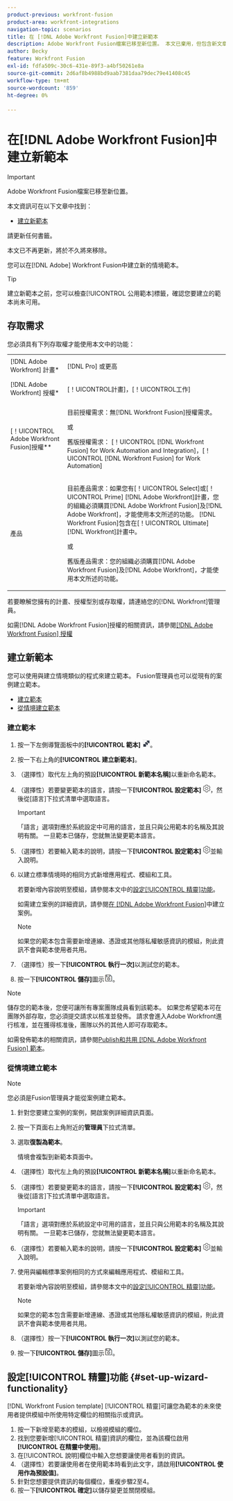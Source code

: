 ```yaml
---
product-previous: workfront-fusion
product-area: workfront-integrations
navigation-topic: scenarios
title: 在 [!DNL Adobe Workfront Fusion]中建立新範本
description: Adobe Workfront Fusion檔案已移至新位置。 本文已棄用，但包含新文章的連結，內容涵蓋此功能。
author: Becky
feature: Workfront Fusion
exl-id: fdfa509c-30c6-431e-89f3-a4bf50261e8a
source-git-commit: 2d6af8b4988bd9aab7381daa79dec79e41408c45
workflow-type: tm+mt
source-wordcount: '859'
ht-degree: 0%

---
```


# 在[!DNL Adobe Workfront Fusion]中建立新範本

>[!IMPORTANT]
>
>Adobe Workfront Fusion檔案已移至新位置。
>
>本文資訊可在以下文章中找到：
>
>* [建立新範本](https://experienceleague.adobe.com/docs/workfront-fusion/using/create-and-manage-templates/create-new-fusion-templates.html)
>
>請更新任何書籤。
>
>本文已不再更新，將於不久將來移除。

您可以在[!DNL Adobe] Workfront Fusion中建立新的情境範本。

>[!TIP]
>
>建立新範本之前，您可以檢查[!UICONTROL 公用範本]標籤，確認您要建立的範本尚未可用。

## 存取需求

您必須具有下列存取權才能使用本文中的功能：

<table style="table-layout:auto"> 
 <col> 
 <col> 
 <tbody> 
  <tr> 
    <td role="rowheader">[!DNL Adobe Workfront] 計畫*</td> 
   <td> <p>[!DNL Pro] 或更高</p> </td> 
  </tr> 
  <tr data-mc-conditions=""> 
   <td role="rowheader">[!DNL Adobe Workfront] 授權*</td> 
   <td> <p>[！UICONTROL計畫]，[！UICONTROL工作]</p> </td> 
  </tr> 
  <tr> 
   <td role="rowheader">[！UICONTROL Adobe Workfront Fusion]授權**</td> 
  <td>
   <p>目前授權需求：無[!DNL Workfront Fusion]授權需求。</p>
   <p>或</p>
   <p>舊版授權需求： [！UICONTROL [!DNL Workfront Fusion] for Work Automation and Integration]，[！UICONTROL [!DNL Workfront Fusion] for Work Automation]</p>
   </td>    </tr> 
  </tr> 
  <tr> 
   <td role="rowheader">產品</td> 
   <td>
   <p>目前產品需求：如果您有[！UICONTROL Select]或[！UICONTROL Prime] [!DNL Adobe Workfront]計畫，您的組織必須購買[!DNL Adobe Workfront Fusion]及[!DNL Adobe Workfront]，才能使用本文所述的功能。 [!DNL Workfront Fusion]包含在[！UICONTROL Ultimate] [!DNL Workfront]計畫中。</p>
   <p>或</p>
   <p>舊版產品需求：您的組織必須購買[!DNL Adobe Workfront Fusion]及[!DNL Adobe Workfront]，才能使用本文所述的功能。</p>
   </td> 
  </tr> 
 </tbody> 
</table>

若要瞭解您擁有的計畫、授權型別或存取權，請連絡您的[!DNL Workfront]管理員。

如需[!DNL Adobe Workfront Fusion]授權的相關資訊，請參閱[[!DNL Adobe Workfront Fusion] 授權](../../../workfront-fusion/get-started/license-automation-vs-integration.md)

## 建立新範本

您可以使用與建立情境類似的程式來建立範本。 Fusion管理員也可以從現有的案例建立範本。

* [建立範本](#build-a-template)
* [從情境建立範本](#create-a-template-from-a-scenario)

### 建立範本

1. 按一下左側導覽面板中的&#x200B;**[!UICONTROL 範本]** ![](assets/fusion-template-icon.png)。
1. 按一下右上角的&#x200B;**[!UICONTROL 建立新範本]**。
1. （選擇性）取代左上角的預設&#x200B;**[!UICONTROL 新範本名稱]**&#x200B;以重新命名範本。
1. （選擇性）若要變更範本的語言，請按一下&#x200B;**[!UICONTROL 設定範本]** ![](assets/fusion-scenario-settings-icon.png)，然後從[語言]下拉式清單中選取語言。

   >[!IMPORTANT]
   >
   >「語言」選項對應於系統設定中可用的語言，並且只與公用範本的名稱及其說明有關。 一旦範本已儲存，您就無法變更範本語言。

1. （選擇性）若要輸入範本的說明，請按一下&#x200B;**[!UICONTROL 設定範本]** ![](assets/fusion-scenario-settings-icon.png)並輸入說明。
1. 以建立標準情境時的相同方式新增應用程式、模組和工具。

   若要新增內容說明至模組，請參閱本文中的[設定[!UICONTROL 精靈]功能](#set-up-wizard-functionality)。

   如需建立案例的詳細資訊，請參閱[在 [!DNL Adobe Workfront Fusion]](../../../workfront-fusion/scenarios/create-a-scenario.md)中建立案例。

   >[!NOTE]
   >
   >如果您的範本包含需要新增連線、憑證或其他隱私權敏感資訊的模組，則此資訊不會與範本使用者共用。

1. （選擇性）按一下&#x200B;**[!UICONTROL 執行一次]**&#x200B;以測試您的範本。
1. 按一下&#x200B;**[!UICONTROL 儲存]**&#x200B;圖示![](assets/save-icon.png)。

>[!NOTE]
>
>儲存您的範本後，您便可讓所有專案團隊成員看到該範本。 如果您希望範本可在團隊外部存取，您必須提交請求以核准並發佈。 請求會進入Adobe Workfront進行核准，並在獲得核准後，團隊以外的其他人即可存取範本。
>
>如需發佈範本的相關資訊，請參閱[Publish和共用 [!DNL Adobe Workfront Fusion] 範本](/help/quicksilver/workfront-fusion/scenarios/templates/publish-and-share-fusion-templates.md)。

### 從情境建立範本

>[!NOTE]
>
>您必須是Fusion管理員才能從案例建立範本。

1. 針對您要建立案例的案例，開啟案例詳細資訊頁面。
1. 按一下頁面右上角附近的&#x200B;**管理員**&#x200B;下拉式清單。
1. 選取&#x200B;**復製為範本**。

   情境會複製到新範本頁面中。
1. （選擇性）取代左上角的預設&#x200B;**[!UICONTROL 新範本名稱]**&#x200B;以重新命名範本。
1. （選擇性）若要變更範本的語言，請按一下&#x200B;**[!UICONTROL 設定範本]** ![](assets/fusion-scenario-settings-icon.png)，然後從[語言]下拉式清單中選取語言。

   >[!IMPORTANT]
   >
   >「語言」選項對應於系統設定中可用的語言，並且只與公用範本的名稱及其說明有關。 一旦範本已儲存，您就無法變更範本語言。

1. （選擇性）若要輸入範本的說明，請按一下&#x200B;**[!UICONTROL 設定範本]** ![](assets/fusion-scenario-settings-icon.png)並輸入說明。
1. 使用與編輯標準案例相同的方式來編輯應用程式、模組和工具。

   若要新增內容說明至模組，請參閱本文中的[設定[!UICONTROL 精靈]功能](#set-up-wizard-functionality)。

   >[!NOTE]
   >
   >如果您的範本包含需要新增連線、憑證或其他隱私權敏感資訊的模組，則此資訊不會與範本使用者共用。

1. （選擇性）按一下&#x200B;**[!UICONTROL 執行一次]**&#x200B;以測試您的範本。
1. 按一下&#x200B;**[!UICONTROL 儲存]**&#x200B;圖示![](assets/save-icon.png)。

## 設定[!UICONTROL 精靈]功能 {#set-up-wizard-functionality}

[!DNL Workfront Fusion template] [!UICONTROL 精靈]可讓您為範本的未來使用者提供模組中所使用特定欄位的相關指示或資訊。

1. 按一下新增至範本的模組，以檢視模組的欄位。
1. 找到您要新增[!UICONTROL 精靈]資訊的欄位，並為該欄位啟用&#x200B;**[!UICONTROL 在精靈中使用]**。
1. 在[!UICONTROL 說明]欄位中輸入您想要讓使用者看到的資訊。
1. （選擇性）若要讓使用者在使用範本時看到此文字，請啟用&#x200B;**[!UICONTROL 使用作為預設值]**。
1. 針對您想要提供資訊的每個欄位，重複步驟2至4。
1. 按一下&#x200B;**[!UICONTROL 確定]**&#x200B;以儲存變更並關閉模組。
